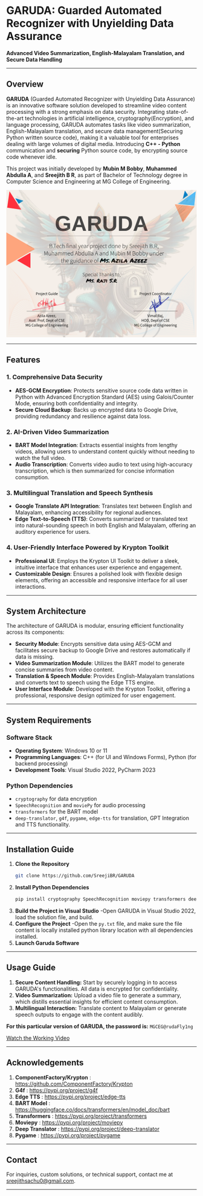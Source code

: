 # GARUDA: Guarded Automated Recognizer with Unyielding Data Assurance

**Advanced Video Summarization, English-Malayalam Translation, and Secure Data Handling**

---

## Overview

**GARUDA** (Guarded Automated Recognizer with Unyielding Data Assurance) is an innovative software solution developed to streamline video content processing with a strong emphasis on data security. Integrating state-of-the-art technologies in artificial intelligence, cryptography(Encryption), and language processing, GARUDA automates tasks like video summarization, English-Malayalam translation, and secure data management(Securing Python written source code), making it a valuable tool for enterprises dealing with large volumes of digital media. Introducing **C++ - Python** communication and **securing** Python source code, by encrypting source code whenever idle.

This project was initially developed by **Mubin M Bobby**, **Muhammed Abdulla A**, and **Sreejith B R**, as part of Bachelor of Technology degree in Computer Science and Engineering at MG College of Engineering.


![Certificate](./GARUDA/x64/res/GARUDA%20Credits%20certificate.png)

---


## Features

### 1. **Comprehensive Data Security**
   - **AES-GCM Encryption**: Protects sensitive source code data written in Python with Advanced Encryption Standard (AES) using Galois/Counter Mode, ensuring both confidentiality and integrity.
   - **Secure Cloud Backup**: Backs up encrypted data to Google Drive, providing redundancy and resilience against data loss.

### 2. **AI-Driven Video Summarization**
   - **BART Model Integration**: Extracts essential insights from lengthy videos, allowing users to understand content quickly without needing to watch the full video.
   - **Audio Transcription**: Converts video audio to text using high-accuracy transcription, which is then summarized for concise information consumption.

### 3. **Multilingual Translation and Speech Synthesis**
   - **Google Translate API Integration**: Translates text between English and Malayalam, enhancing accessibility for regional audiences.
   - **Edge Text-to-Speech (TTS)**: Converts summarized or translated text into natural-sounding speech in both English and Malayalam, offering an auditory experience for users.

### 4. **User-Friendly Interface Powered by Krypton Toolkit**
   - **Professional UI**: Employs the Krypton UI Toolkit to deliver a sleek, intuitive interface that enhances user experience and engagement.
   - **Customizable Design**: Ensures a polished look with flexible design elements, offering an accessible and responsive interface for all user interactions.

---

## System Architecture

The architecture of GARUDA is modular, ensuring efficient functionality across its components:

- **Security Module**: Encrypts sensitive data using AES-GCM and facilitates secure backup to Google Drive and restores automatically if data is missing.
- **Video Summarization Module**: Utilizes the BART model to generate concise summaries from video content.
- **Translation & Speech Module**: Provides English-Malayalam translations and converts text to speech using the Edge TTS engine.
- **User Interface Module**: Developed with the Krypton Toolkit, offering a professional, responsive design optimized for user engagement.

---

## System Requirements

### Software Stack
- **Operating System**: Windows 10 or 11
- **Programming Languages**: C++ (for UI and Windows Forms), Python (for backend processing)
- **Development Tools**: Visual Studio 2022, PyCharm 2023

### Python Dependencies
- `cryptography` for data encryption
- `SpeechRecognition` and `moviePy` for audio processing
- `transformers` for the BART model
- `deep-translator`, `g4f`, `pygame`, `edge-tts` for translation, GPT Integration and TTS functionality.

---

## Installation Guide

1. **Clone the Repository**
   ```bash
   git clone https://github.com/SreejiBR/GARUDA
2. **Install Python Dependencies**
   ```bash
   pip install cryptography SpeechRecognition moviepy transformers deep-translator g4f pygame edge-tts
3. **Build the Project in Visual Studio**
   -Open GARUDA in Visual Studio 2022, load the solution file, and build.
4. **Configure the Project**
   -Open the `py.txt` file, and make sure the file content is locally installed python library location with all dependencies installed.
5. **Launch Garuda Software**

---

## Usage Guide
1. **Secure Content Handling:** Start by securely logging in to access GARUDA's functionalities. All data is encrypted for confidentiality.
2. **Video Summarization:** Upload a video file to generate a summary, which distills essential insights for efficient content consumption.
3. **Multilingual Interaction:** Translate content to Malayalam or generate speech outputs to engage with the content audibly.

**For this particular version of GARUDA, the password is:** `MGCEG@rudaFly1ng`

[Watch the Working Video](https://drive.google.com/file/d/1ATFHCo9rDELWWP46do9iMPKf9x0NnKXw/view?usp=drive_link)

---

## Acknowledgements
1. **ComponentFactory/Krypton** : https://github.com/ComponentFactory/Krypton
2. **G4f** : https://pypi.org/project/g4f
3. **Edge TTS** : https://pypi.org/project/edge-tts
4. **BART Model** : https://huggingface.co/docs/transformers/en/model_doc/bart
5. **Transformers** : https://pypi.org/project/transformers
6. **Moviepy** : https://pypi.org/project/moviepy
7. **Deep Translator** : https://pypi.org/project/deep-translator
8. **Pygame** : https://pypi.org/project/pygame

---


## Contact
For inquiries, custom solutions, or technical support, contact me at sreejithsachu0@gmail.com.  

---
